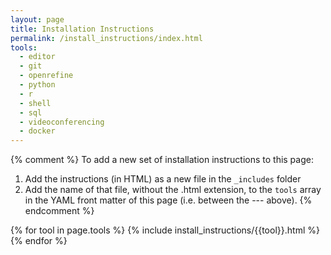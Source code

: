```yaml
---
layout: page
title: Installation Instructions
permalink: /install_instructions/index.html
tools:
  - editor
  - git
  - openrefine
  - python
  - r
  - shell
  - sql
  - videoconferencing
  - docker
---
```


{% comment %}
To add a new set of installation instructions to this page:
1. Add the instructions (in HTML) as a new file in the `_includes` folder
2. Add the name of that file, without the .html extension,
   to the `tools` array in the YAML front matter of this page
   (i.e. between the --- above).
{% endcomment %}

{% for tool in page.tools %}
{% include install_instructions/{{tool}}.html %}
{% endfor %}
